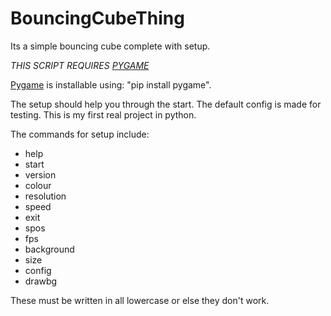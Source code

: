 # BouncingCubeThing
Its a simple bouncing cube complete with setup.

*THIS SCRIPT REQUIRES [PYGAME](https://pygame.org)*

[Pygame](https://pygame.org) is installable using: "pip install pygame".



The setup should help you through the start.
The default config is made for testing.
This is my first real project in python.

The commands for setup include:
* help
* start
* version
* colour
* resolution
* speed
* exit
* spos
* fps
* background
* size
* config
* drawbg


These must be written in all lowercase or else they don't work.
